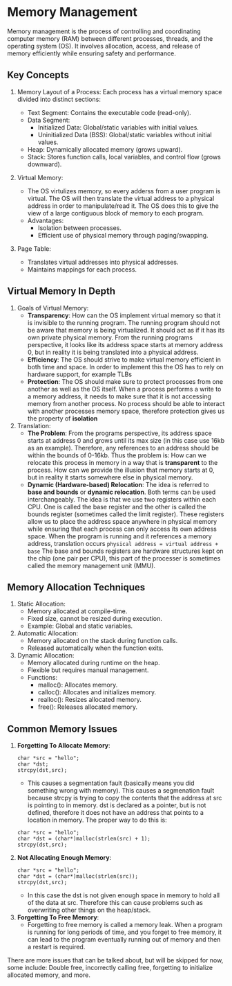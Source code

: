 # Memory Management

Memory management is the process of controlling and coordinating computer memory (RAM) between different processes, threads, and the operating system (OS). It involves allocation, access, and release of memory efficiently while ensuring safety and performance.

## Key Concepts
1. Memory Layout of a Process: Each process has a virtual memory space divided into distinct sections:

    - Text Segment: Contains the executable code (read-only).
    - Data Segment:
        - Initialized Data: Global/static variables with initial values.
        - Uninitialized Data (BSS): Global/static variables without initial values.
    - Heap: Dynamically allocated memory (grows upward).
    - Stack: Stores function calls, local variables, and control flow (grows downward).
2. Virtual Memory:
    - The OS virtulizes memory, so every adderss from a user program is virtual. The OS will then translate the virtual address to a physical address in order to manipulate/read it. The OS does this to give the view of a large contiguous block of memory to each program.
    - Advantages:
        - Isolation between processes.
        - Efficient use of physical memory through paging/swapping.
     
3. Page Table:
    - Translates virtual addresses into physical addresses.
    - Maintains mappings for each process.
  
## Virtual Memory In Depth
1. Goals of Virtual Memory:
    - **Transparency**: How can the OS implement virtual memory so that it is invisible to the running program. The running program should not be aware that memory is being virtualized. It should act as if it has its own private physical memory. From the running programs perspective, it looks like its address space starts at memory address 0, but in reality it is being translated into a physical address.
    - **Efficiency**: The OS should strive to make virtual memory efficient in both time and space. In order to implement this the OS has to rely on hardware support, for example TLBs
    - **Protection**: The OS should make sure to protect processes from one another as well as the OS itself. When a process performs a write to a memory address, it needs to make sure that it is not accessing memory from another process. No process should be able to interact with another processes memory space, therefore protection gives us the property of **isolation**
2. Translation:
    - **The Problem**: From the programs perspective, its address space starts at address 0 and grows until its max size (in this case use 16kb as an example). Therefore, any references to an address should be within the bounds of 0-16kb. Thus the problem is: How can we relocate this process in memory in a way that is **transparent** to the process. How can we provide the illusion that memory starts at 0, but in reality it starts somewhere else in physical memory.
    - **Dynamic (Hardware-based) Relocation**: The idea is referred to **base and bounds** or **dynamic relocation**. Both terms can be used interchangeably. The idea is that we use two registers within each CPU. One is called the base register and the other is called the bounds register (sometimes called the limit register). These registers allow us to place the address space anywhere in physical memory while ensuring that each process can only access its own address space. When the program is running and it references a memory address, translation occurs ```physical address = virtual address + base``` The base and bounds registers are hardware structures kept on the chip (one pair per CPU), this part of the processer is sometimes called the memory management unit (MMU).
  
## Memory Allocation Techniques
1. Static Allocation:
    - Memory allocated at compile-time.
    - Fixed size, cannot be resized during execution.
    - Example: Global and static variables.
2. Automatic Allocation:
    - Memory allocated on the stack during function calls.
    - Released automatically when the function exits.
3. Dynamic Allocation:
    - Memory allocated during runtime on the heap.
    - Flexible but requires manual management.
    - Functions:
        - malloc(): Allocates memory.
        - calloc(): Allocates and initializes memory.
        - realloc(): Resizes allocated memory.
        - free(): Releases allocated memory.
     
## Common Memory Issues
1. **Forgetting To Allocate Memory**:
    ```
    char *src = "hello";
    char *dst;
    strcpy(dst,src);
    ```
    - This causes a segmentation fault (basically means you did something wrong with memory). This causes a segmenation fault because strcpy is trying to copy the contents that the address at src is pointing to in memory. dst is declared as a pointer, but is not defined, therefore it does not have an address that points to a location in memory. The proper way to do this is:
    ```
    char *src = "hello";
    char *dst = (char*)malloc(strlen(src) + 1);
    strcpy(dst,src);
    ```
2. **Not Allocating Enough Memory**:
    ```
    char *src = "hello";
    char *dst = (char*)malloc(strlen(src));
    strcpy(dst,src);
    ```
    - In this case the dst is not given enough space in memory to hold all of the data at src. Therefore this can cause problems such as overwriting other things on the heap/stack.
3. **Forgetting To Free Memory**:
    - Forgetting to free memory is called a memory leak. When a program is running for long periods of time, and you forget to free memory, it can lead to the program eventually running out of memory and then a restart is required.

There are more issues that can be talked about, but will be skipped for now, some include: Double free, incorrectly calling free, forgetting to initialize allocated memory, and more.
